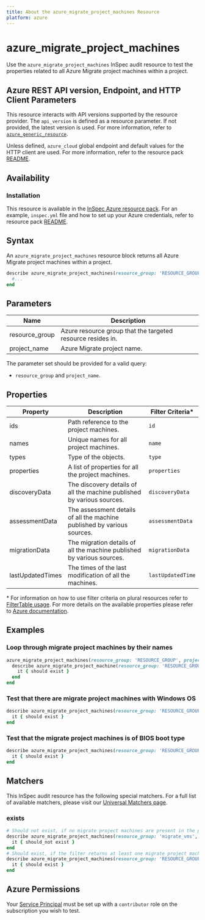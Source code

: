 ```yaml
---
title: About the azure_migrate_project_machines Resource
platform: azure
---
```


# azure_migrate_project_machines

Use the `azure_migrate_project_machines` InSpec audit resource to test the properties related to all Azure Migrate project machines within a project.

## Azure REST API version, Endpoint, and HTTP Client Parameters

This resource interacts with API versions supported by the resource provider. The `api_version` is defined as a resource parameter.
If not provided, the latest version is used. For more information, refer to [`azure_generic_resource`](azure_generic_resource.md).

Unless defined, `azure_cloud` global endpoint and default values for the HTTP client are used. For more information, refer to the resource pack [README](../../README.md).

## Availability

### Installation

This resource is available in the [InSpec Azure resource pack](https://github.com/inspec/inspec-azure). For an example, `inspec.yml` file and how to set up your Azure credentials, refer to resource pack [README](../../README.md#Service-Principal).

## Syntax

An `azure_migrate_project_machines` resource block returns all Azure Migrate project machines within a project.

```ruby
describe azure_migrate_project_machines(resource_group: 'RESOURCE_GROUP', project_name: 'PROJECT_NAME') do
  #...
end
```

## Parameters

| Name           | Description                                                                      |
|----------------|----------------------------------------------------------------------------------|
| resource_group | Azure resource group that the targeted resource resides in.                      |
| project_name   | Azure Migrate project name.                                                      |

The parameter set should be provided for a valid query:
- `resource_group` and `project_name`.

## Properties

|Property                        | Description                                                            | Filter Criteria<superscript>*</superscript> |
|--------------------------------|------------------------------------------------------------------------|------------------|
| ids                            | Path reference to the project machines.                                | `id`             |
| names                          | Unique names for all project machines.                                 | `name`           |
| types                          | Type of the objects.                                                   | `type`           |
| properties                     | A list of properties for all the project machines.                     | `properties`     |
| discoveryData                  | The discovery details of all the machine published by various sources. | `discoveryData`  |
| assessmentData                 | The assessment details of all the machine published by various sources.| `assessmentData` |
| migrationData                  | The migration details of all the machine published by various sources. | `migrationData`  |
| lastUpdatedTimes               | The times of the last modification of all the machines.                | `lastUpdatedTime`|

<superscript>*</superscript> For information on how to use filter criteria on plural resources refer to [FilterTable usage](https://github.com/inspec/inspec/blob/master/dev-docs/filtertable-usage.md). For more details on the available properties please refer to [Azure documentation](https://docs.microsoft.com/en-us/rest/api/migrate/projects/machines/enumerate-machines).

## Examples

### Loop through migrate project machines by their names

```ruby
azure_migrate_project_machines(resource_group: 'RESOURCE_GROUP', project_name: 'PROJECT_NAME').names.each do |name|
  describe azure_migrate_project_machine(resource_group: 'RESOURCE_GROUP', project_name: 'PROJECT_NAME', name: `NAME`) do
    it { should exist }
  end
end
```

### Test that there are migrate project machines with Windows OS

```ruby
describe azure_migrate_project_machines(resource_group: 'RESOURCE_GROUP', project_name: 'PROJECT_NAME').where{ discoveryData.detect{ |data| data[:osType] == 'windowsguest' } } do
  it { should exist }
end
```

### Test that the migrate project machines is of BIOS boot type

```ruby
describe azure_migrate_project_machines(resource_group: 'RESOURCE_GROUP', project_name: 'PROJECT_NAME').where{ discoveryData.detect{ |data| data[:extendedInfo][:bootType] == 'BIOS' } } do
  it { should exist }
end
```

## Matchers

This InSpec audit resource has the following special matchers. For a full list of available matchers, please visit our [Universal Matchers page](https://www.inspec.io/docs/reference/matchers/).

### exists

```ruby
# Should not exist, if no migrate project machines are present in the project and in the resource group
describe azure_migrate_project_machines(resource_group: 'migrate_vms', project_name: 'zoneA_migrate_project') do
  it { should_not exist }
end
# Should exist, if the filter returns at least one migrate project machines in the project and in the resource group
describe azure_migrate_project_machines(resource_group: 'RESOURCE_GROUP', project_name: 'PROJECT_NAME') do
  it { should exist }
end
```

## Azure Permissions

Your [Service Principal](https://docs.microsoft.com/en-us/azure/azure-resource-manager/resource-group-create-service-principal-portal) must be set up with a `contributor` role on the subscription you wish to test.
